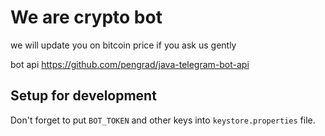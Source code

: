 # We are crypto bot

we will update you on bitcoin price if you ask us gently

bot api https://github.com/pengrad/java-telegram-bot-api

## Setup for development
Don't forget to put ```BOT_TOKEN``` and other keys into ```keystore.properties``` file.

